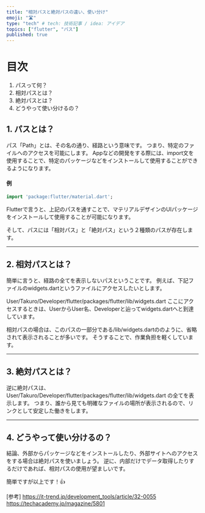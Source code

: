 ```yaml
---
title: "相対パスと絶対パスの違い、使い分け"
emoji: "🛣"
type: "tech" # tech: 技術記事 / idea: アイデア
topics: ["flutter", "パス"]
published: true
---
```


# 目次

1. パスって何？
2. 相対パスとは？
3. 絶対パスとは？
4. どうやって使い分けるの？

## 1. パスとは？

パス「Path」とは、その名の通り、経路という意味です。
つまり、特定のファイルへのアクセスを可能にします。
Appなどの開発をする際には、import文を使用することで、特定のパッケージなどをインストールして使用することができるようになります。

#### 例
```dart
import 'package:flutter/material.dart';
```
Flutterで言うと、上記のパスを通すことで、マテリアルデザインのUIパッケージをインストールして使用することが可能になります。

そして、パスには「相対パス」と「絶対パス」という２種類のパスが存在します。

-----
## 2. 相対パスとは？

簡単に言うと、経路の全てを表示しないパスということです。
例えば、下記ファイルのwidgets.dartというファイルにアクセスしたいとします。

User/Takuro/Developer/flutter/packages/flutter/lib/widgets.dart
ここにアクセスするときは、UserからUser名、Developerと辿ってwidgets.dartへと到達しています。

相対パスの場合は、このパスの一部分である/lib/widgets.dartののように、省略されて表示されることが多いです。
そうすることで、作業負担を軽くしています。

-----
## 3. 絶対パスとは？

逆に絶対パスは、User/Takuro/Developer/flutter/packages/flutter/lib/widgets.dart
の全てを表示します。
つまり、誰から見ても明確なファイルの場所が表示されるので、リンクとして安定した働きをします。

-----
## 4. どうやって使い分けるの？

結論、外部からパッケージなどをインストールしたり、外部サイトへのアクセスをする場合は絶対パスを使いましょう。
逆に、内部だけでデータ取得したりするだけであれば、相対パスの使用が望ましいです。


簡単ですが以上です！👍


[参考]
https://it-trend.jp/development_tools/article/32-0055
https://techacademy.jp/magazine/5801